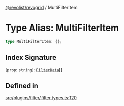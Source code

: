 [@revolist/revogrid](README.md) / MultiFilterItem

# Type Alias: MultiFilterItem

```ts
type MultiFilterItem: {};
```

## Index Signature

 \[`prop`: `string`\]: [`FilterData`](TypeAlias.FilterData.md)[]

## Defined in

[src/plugins/filter/filter.types.ts:120](https://github.com/revolist/revogrid/blob/93797f94eaa9e63cf9af5b06a562d49fdbb8dcd2/src/plugins/filter/filter.types.ts#L120)

